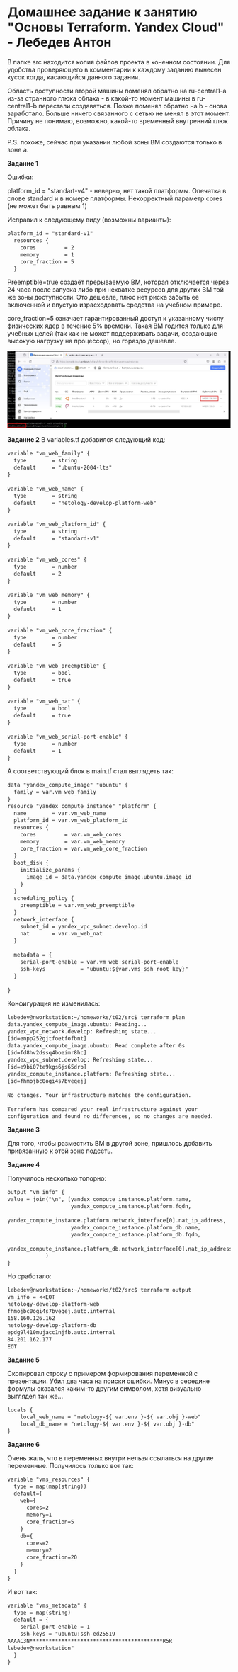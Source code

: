# Домашнее задание к занятию "Основы Terraform. Yandex Cloud" - Лебедев Антон

В папке src находится копия файлов проекта в конечном состоянии. Для удобства проверяющего в комментарии к каждому заданию вынесен кусок когда, касающийся данного задания.

Область доступности второй машины поменял обратно на ru-central1-a из-за странного глюка облака - в какой-то момент машины в ru-central1-b перестали создаваться. Позже поменял обратно на b - снова заработало. Больше ничего связанного с сетью не менял в этот момент. Причину не понимаю, возможно, какой-то временный внутренний глюк облака.

P.S. похоже, сейчас при указании любой зоны ВМ создаются только в зоне а.

**Задание 1**

Ошибки:

  platform_id = "standart-v4" - неверно, нет такой платформы. Опечатка в слове standard и в номере платформы. 
  Некорректный параметр cores (не может быть равным 1)

Исправил к следующему виду (возможны варианты):

```
platform_id = "standard-v1"
  resources {
    cores         = 2
    memory        = 1
    core_fraction = 5
  }
```

Preemptible=true создаёт прерываемую ВМ, которая отключается через 24 часа после запуска либо при нехватке ресурсов для других ВМ той же зоны доступности. Это дешевле, плюс нет риска забыть её включенной и впустую израсходовать средства на учебном примере.

core_fraction=5 означает гарантированный доступ к указанному числу физических ядер в течение 5% времени. Такая ВМ годится только для учебных целей (так как не может поддерживать задачи, создающие высокую нагрузку на процессор), но гораздо дешевле.


![Screenshot_1](https://github.com/Lebedun/HomeWork-Blank/blob/t02/img/Screenshot_1.jpg)

**Задание 2**
В variables.tf добавился следующий код:

```
variable "vm_web_family" {
  type        = string
  default     = "ubuntu-2004-lts"
}

variable "vm_web_name" {
  type        = string
  default     = "netology-develop-platform-web"
}

variable "vm_web_platform_id" {
  type        = string
  default     = "standard-v1"
}

variable "vm_web_cores" {
  type        = number
  default     = 2
}

variable "vm_web_memory" {
  type        = number
  default     = 1
}

variable "vm_web_core_fraction" {
  type        = number
  default     = 5
}

variable "vm_web_preemptible" {
  type        = bool
  default     = true
}

variable "vm_web_nat" {
  type        = bool
  default     = true
}

variable "vm_web_serial-port-enable" {
  type        = number
  default     = 1
}
```
А соответствующий блок в main.tf стал выглядеть так:

```
data "yandex_compute_image" "ubuntu" {
  family = var.vm_web_family
}
resource "yandex_compute_instance" "platform" {
  name        = var.vm_web_name
  platform_id = var.vm_web_platform_id
  resources {
    cores         = var.vm_web_cores
    memory        = var.vm_web_memory
    core_fraction = var.vm_web_core_fraction
  }
  boot_disk {
    initialize_params {
      image_id = data.yandex_compute_image.ubuntu.image_id
    }
  }
  scheduling_policy {
    preemptible = var.vm_web_preemptible
  }
  network_interface {
    subnet_id = yandex_vpc_subnet.develop.id
    nat       = var.vm_web_nat
  }

  metadata = {
    serial-port-enable = var.vm_web_serial-port-enable
    ssh-keys           = "ubuntu:${var.vms_ssh_root_key}"
  }

}
```
Конфигурация не изменилась:

```
lebedev@nworkstation:~/homeworks/t02/src$ terraform plan
data.yandex_compute_image.ubuntu: Reading...
yandex_vpc_network.develop: Refreshing state... [id=enpp252gjtfoetfofbnt]
data.yandex_compute_image.ubuntu: Read complete after 0s [id=fd8hv2dssq4boeimr8hc]
yandex_vpc_subnet.develop: Refreshing state... [id=e9bi07te9kgs6js65drb]
yandex_compute_instance.platform: Refreshing state... [id=fhmojbc0ogi4s7bveqej]

No changes. Your infrastructure matches the configuration.

Terraform has compared your real infrastructure against your configuration and found no differences, so no changes are needed.
```
**Задание 3**

Для того, чтобы разместить ВМ в другой зоне, пришлось добавить привязанную к этой зоне подсеть.

**Задание 4**

Получилось несколько топорно:
```
output "vm_info" {
value = join("\n", [yandex_compute_instance.platform.name, 
                    yandex_compute_instance.platform.fqdn, 
                    yandex_compute_instance.platform.network_interface[0].nat_ip_address,
                    yandex_compute_instance.platform_db.name, 
                    yandex_compute_instance.platform_db.fqdn,
                    yandex_compute_instance.platform_db.network_interface[0].nat_ip_address]
            )
}
```

Но сработало:
```
lebedev@nworkstation:~/homeworks/t02/src$ terraform output
vm_info = <<EOT
netology-develop-platform-web
fhmojbc0ogi4s7bveqej.auto.internal
158.160.126.162
netology-develop-platform-db
epdg9l410mujacc1njfb.auto.internal
84.201.162.177
EOT
```

**Задание 5**

Скопировал строку с примером формирования переменной с презентации. Убил два часа на поиски ошибки. Минус в середине формулы оказался каким-то другим символом, хотя визуально выглядел так же...

```
locals {
    local_web_name = "netology-${ var.env }-${ var.obj }-web"
    local_db_name = "netology-${ var.env }-${ var.obj }-db"    
}
```

**Задание 6**

Очень жаль, что в переменных внутри нельзя ссылаться на другие переменные. Получилось только вот так:

```
variable "vms_resources" {
  type = map(map(string))
  default={
    web={
      cores=2
      memory=1
      core_fraction=5
    }  
    db={
      cores=2
      memory=2
      core_fraction=20
    }
  }  
}
```

И вот так:
```
variable "vms_metadata" {
  type = map(string)
  default = {
    serial-port-enable = 1
    ssh-keys = "ubuntu:ssh-ed25519 AAAAC3N******************************************R5R lebedev@nworkstation"
  }
}
```
